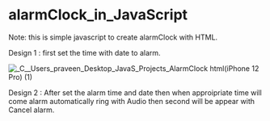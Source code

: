 # alarmClock_in_JavaScript

Note: this is simple javascript to create alarmClock with HTML.

Design 1 : first set the time with date to alarm.

![_C__Users_praveen_Desktop_JavaS_Projects_AlarmClock html(iPhone 12 Pro) (1)](https://user-images.githubusercontent.com/84122399/179768331-aca1ab47-0d4d-4b99-b7f7-f602a1385b22.png)


Design 2 : After set the alarm time and date then when approipriate time will come alarm automatically ring with Audio then second will be appear with Cancel alarm.

